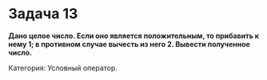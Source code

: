 # Задача 13

**Дано целое число. Если оно является положительным, то прибавить к нему 1; в противном случае вычесть из него 2. Вывести полученное число.**

Категория: Условный оператор.